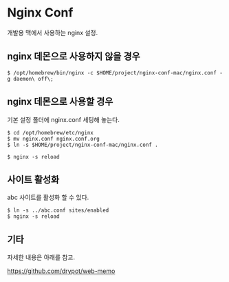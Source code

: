 # Nginx Conf

개발용 맥에서 사용하는 nginx 설정.

## nginx 데몬으로 사용하지 않을 경우

    $ /opt/homebrew/bin/nginx -c $HOME/project/nginx-conf-mac/nginx.conf -g daemon\ off\;

## nginx 데몬으로 사용할 경우

기본 설정 폴더에 nginx.conf 세팅해 놓는다.

    $ cd /opt/homebrew/etc/nginx
    $ mv nginx.conf nginx.conf.org
    $ ln -s $HOME/project/nginx-conf-mac/nginx.conf .

    $ nginx -s reload 

## 사이트 활성화

abc 사이트를 활성화 할 수 있다.

    $ ln -s ../abc.conf sites/enabled
    $ nginx -s reload

## 기타

자세한 내용은 아래를 참고.

<https://github.com/drypot/web-memo>
